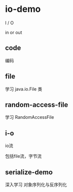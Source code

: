 # io-demo

I / O

in or out

## code

编码

## file

学习 java.io.File 类

## random-access-file

学习 RandomAccessFile

## i-o

io流

包括file流，字节流

## serialize-demo

深入学习 对象序列化与反序列化